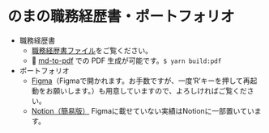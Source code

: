 # のまの職務経歴書・ポートフォリオ

- 職務経歴書
  - [職務経歴書ファイル](https://github.com/haribooooom/noma-resume/tree/master/docs#readme)をご覧ください。
  - 📝 [md-to-pdf](https://www.npmjs.com/package/md-to-pdf) での PDF 生成が可能です。`$ yarn build:pdf`
- ポートフォリオ
  - [Figma](https://www.figma.com/proto/XakWfbhwCdLjqFqNmPtGaE/noma-Portfolio?node-id=5124-4554&t=MAy6JEIU4mWtTokg-1)（Figmaで開かれます。お手数ですが、一度’R’キーを押して再起動をお願いします。）も用意していますので、よろしければご覧ください。
  - [Notion（簡易版）](https://www.notion.so/haribooooom/Madoka-Nozaki-noma-bc23d4d119ff414a864f74e5a32fb870?pvs=4)
  Figmaに載せていない実績はNotionに一部置いています。
